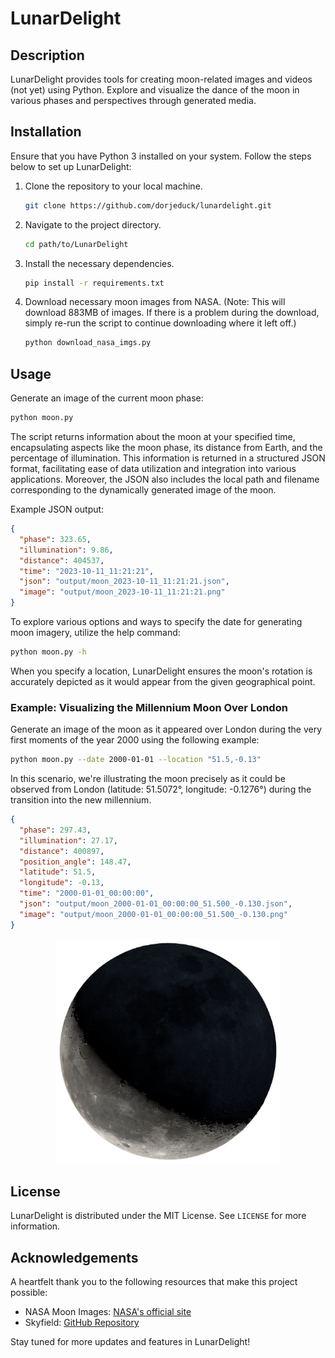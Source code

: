 
# LunarDelight

## Description
LunarDelight provides tools for creating moon-related images and videos (not yet) using Python. Explore and visualize the dance of the moon in various phases and perspectives through generated media.

## Installation
Ensure that you have Python 3 installed on your system. Follow the steps below to set up LunarDelight:

1. Clone the repository to your local machine.
   ```sh
   git clone https://github.com/dorjeduck/lunardelight.git
   ```
2. Navigate to the project directory.
   ```sh
   cd path/to/LunarDelight
   ```
3. Install the necessary dependencies.
   ```sh
   pip install -r requirements.txt
   ```
4. Download necessary moon images from NASA. (Note: This will download 883MB of images. If there is a problem during the download, simply re-run the script to continue downloading where it left off.)
   ```sh
   python download_nasa_imgs.py
   ```

## Usage
Generate an image of the current moon phase:
```sh
python moon.py
```

The script returns information about the moon at your specified time, encapsulating aspects like the moon phase, its distance from Earth, and the percentage of illumination. This information is returned in a structured JSON format, facilitating ease of data utilization and integration into various applications. Moreover, the JSON also includes the local path and filename corresponding to the dynamically generated image of the moon.

Example JSON output:

```json
{
  "phase": 323.65,
  "illumination": 9.86,
  "distance": 404537,
  "time": "2023-10-11_11:21:21",
  "json": "output/moon_2023-10-11_11:21:21.json",
  "image": "output/moon_2023-10-11_11:21:21.png"
}
```

To explore various options and ways to specify the date for generating moon imagery, utilize the help command:

```sh
python moon.py -h
```

When you specify a location, LunarDelight ensures the moon's rotation is accurately depicted as it would appear from the given geographical point. 

### Example: Visualizing the Millennium Moon Over London

Generate an image of the moon as it appeared over London during the very first moments of the year 2000 using the following example:

```sh
python moon.py --date 2000-01-01 --location "51.5,-0.13" 
```

In this scenario, we're illustrating the moon precisely as it could be observed from London (latitude: 51.5072°, longitude: -0.1276°) during the transition into the new millennium.

```json
{
  "phase": 297.43,
  "illumination": 27.17,
  "distance": 400897,
  "position_angle": 148.47,
  "latitude": 51.5,
  "longitude": -0.13,
  "time": "2000-01-01_00:00:00",
  "json": "output/moon_2000-01-01_00:00:00_51.500_-0.130.json",
  "image": "output/moon_2000-01-01_00:00:00_51.500_-0.130.png"
}
```

<p align="center">
  <img width="360" src="assets/moon_london_millennium.png">
</p>


## License
LunarDelight is distributed under the MIT License. See `LICENSE` for more information.

## Acknowledgements
A heartfelt thank you to the following resources that make this project possible:

- NASA Moon Images: [NASA's official site](https://moon.nasa.gov/)
- Skyfield: [GitHub Repository](https://github.com/skyfielders/python-skyfield)

Stay tuned for more updates and features in LunarDelight!

